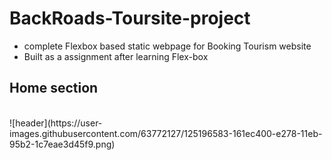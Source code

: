 <h1>BackRoads-Toursite-project</h1>
<ul>
    <li>complete Flexbox based static webpage for Booking Tourism website</li>
    <li> Built as a assignment after learning Flex-box</li>
</ul>
<h2> Home section </h2> </br>
![header](https://user-images.githubusercontent.com/63772127/125196583-161ec400-e278-11eb-95b2-1c7eae3d45f9.png)

